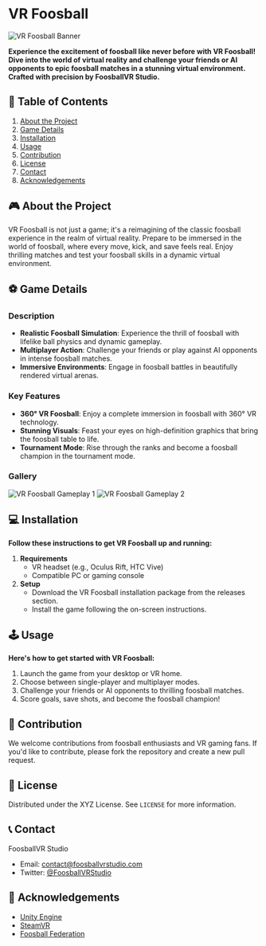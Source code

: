 # VR Foosball

![VR Foosball Banner](images/vrfoosball.png)

**Experience the excitement of foosball like never before with VR Foosball! Dive into the world of virtual reality and challenge your friends or AI opponents to epic foosball matches in a stunning virtual environment. Crafted with precision by FoosballVR Studio.**

## 📌 Table of Contents

1. [About the Project](#about-the-project)
2. [Game Details](#game-details)
3. [Installation](#installation)
4. [Usage](#usage)
5. [Contribution](#contribution)
6. [License](#license)
7. [Contact](#contact)
8. [Acknowledgements](#acknowledgements)

## 🎮 About the Project

VR Foosball is not just a game; it's a reimagining of the classic foosball experience in the realm of virtual reality. Prepare to be immersed in the world of foosball, where every move, kick, and save feels real. Enjoy thrilling matches and test your foosball skills in a dynamic virtual environment.

## ⚽ Game Details

### Description

- **Realistic Foosball Simulation**: Experience the thrill of foosball with lifelike ball physics and dynamic gameplay.
- **Multiplayer Action**: Challenge your friends or play against AI opponents in intense foosball matches.
- **Immersive Environments**: Engage in foosball battles in beautifully rendered virtual arenas.

### Key Features

- **360° VR Foosball**: Enjoy a complete immersion in foosball with 360° VR technology.
- **Stunning Visuals**: Feast your eyes on high-definition graphics that bring the foosball table to life.
- **Tournament Mode**: Rise through the ranks and become a foosball champion in the tournament mode.

### Gallery

![VR Foosball Gameplay 1](images/vrfoosball2.png)
![VR Foosball Gameplay 2](images/vrfoosball3.png)

## 💻 Installation

**Follow these instructions to get VR Foosball up and running:**

1. **Requirements**
   - VR headset (e.g., Oculus Rift, HTC Vive)
   - Compatible PC or gaming console
2. **Setup**
   - Download the VR Foosball installation package from the releases section.
   - Install the game following the on-screen instructions.

## 🕹️ Usage

**Here's how to get started with VR Foosball:**

1. Launch the game from your desktop or VR home.
2. Choose between single-player and multiplayer modes.
3. Challenge your friends or AI opponents to thrilling foosball matches.
4. Score goals, save shots, and become the foosball champion!

## 🤝 Contribution

We welcome contributions from foosball enthusiasts and VR gaming fans. If you'd like to contribute, please fork the repository and create a new pull request.

## 📄 License

Distributed under the XYZ License. See `LICENSE` for more information.

## 📞 Contact

FoosballVR Studio
- Email: contact@foosballvrstudio.com
- Twitter: [@FoosballVRStudio](https://twitter.com/FoosballVRStudio)

## 👏 Acknowledgements

- [Unity Engine](https://unity.com/)
- [SteamVR](https://developer.valvesoftware.com/wiki/SteamVR)
- [Foosball Federation](https://www.foosballfederation.com/)
